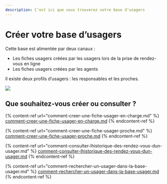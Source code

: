 ```yaml
---
description: C’est ici que vous trouverez votre base d’usagers
---
```


# Créer votre base d’usagers

Cette base est alimentée par deux canaux :

* Les fiches usagers créées par les usagers lors de la prise de rendez-vous en ligne
* Les fiches usagers créées par les agents

Il existe deux profils d’usagers : les responsables et les proches.

![](../../../../.gitbook/assets/screenshot\_2020-11-24\_at\_16.39.39.png)

## Que souhaitez-vous créer ou consulter ?

{% content-ref url="comment-creer-une-fiche-usager-en-charge.md" %}
[comment-creer-une-fiche-usager-en-charge.md](comment-creer-une-fiche-usager-en-charge.md)
{% endcontent-ref %}

{% content-ref url="comment-creer-une-fiche-usager-proche.md" %}
[comment-creer-une-fiche-usager-proche.md](comment-creer-une-fiche-usager-proche.md)
{% endcontent-ref %}

{% content-ref url="comment-consulter-lhistorique-des-rendez-vous-dun-usager.md" %}
[comment-consulter-lhistorique-des-rendez-vous-dun-usager.md](comment-consulter-lhistorique-des-rendez-vous-dun-usager.md)
{% endcontent-ref %}

{% content-ref url="comment-rechercher-un-usager-dans-la-base-usager.md" %}
[comment-rechercher-un-usager-dans-la-base-usager.md](comment-rechercher-un-usager-dans-la-base-usager.md)
{% endcontent-ref %}

###
